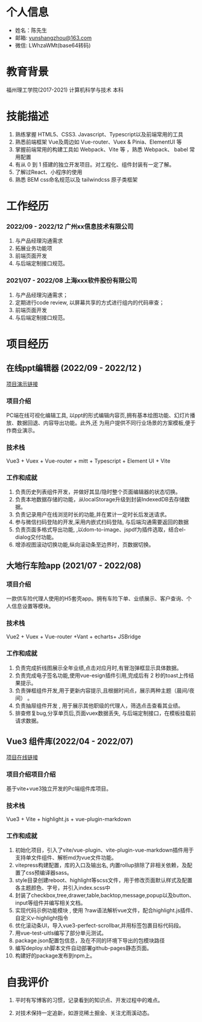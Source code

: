 
# 个人信息
- 姓名：陈先生
- 邮箱: yunshangzhou@163.com
- 微信: LWhzaWMt(base64转码)

# 教育背景
福州理工学院(2017-2021) 计算机科学与技术 本科

# 技能描述
1. 熟练掌握 HTML5、CSS3. Javascript、Typescript以及前端常用的工具
2. 熟悉前端框架 Vue及周边如 Vue-router、Vuex & Pinia、ElementUI 等
3. 掌握前端常用的构建工具如 Webpack、Vite 等 ，熟悉 Webpack、 babel 常用配置
4. 有从 0 到 1 搭建的独立开发项目。对工程化、组件封装有一定了解。
5. 了解过React、小程序的使用
6. 熟悉 BEM css命名规范以及 tailwindcss 原子类框架

# 工作经历

### 2022/09 - 2022/12 广州xx信息技术有限公司
1. 与产品经理沟通需求
2. 拓展业务功能项
3. 前端页面开发
4. 与后端定制接口规范。

### 2021/07 - 2022/08 上海xxx软件股份有限公司 
1. 与产品经理沟通需求；
2. 定期进行code review, 以屏幕共享的方式进行组内的代码审查；
3. 前端页面开发
4. 与后端定制接口规范。

# 项目经历
## 在线ppt编辑器 (2022/09 - 2022/12 )
[项目演示链接](https://pan.baidu.com/s/1I9anTZd80NCrRYxmZ31Mww?pwd=1234)

### 项目介绍
PC端在线可视化编辑工具, 以ppt的形式编辑内容页,拥有基本绘图功能、幻灯片播放、数据回退、内容导出功能。此外,还
为用户提供不同行业场景的方案模板,便于作商业演示。
### 技术栈
Vue3 + Vuex + Vue-router + mitt + Typescript + Element UI + Vite
### 工作和成就
1. 负责历史列表组件开发，并做好其显/隐时整个页面编辑器的状态切换。
2. 负责本地数据存储的功能，从localStorage升级到封装IndexedDB去存储数据。
3. 负责记录用户在线浏览时长的功能,并在累计一定时长后发送请求。
4. 参与微信扫码登陆的开发,采用内嵌式扫码登陆, 与后端沟通需要返回的数据
5. 负责页面多格式导出功能, ,以dom-to-image、jspdf为插件选取，结合el-dialog交付功能。
6. 增添视图滚动切换功能,纵向滚动条至边界时，页数据切换。

## 大地行车险app (2021/07 - 2022/08)

### 项目介绍
一款供车险代理人使用的H5套壳app。拥有车险下单、业绩展示、客户查询、个人信息设置等模块。
### 技术栈
Vue2 + Vuex + Vue-router +Vant + echarts+ JSBridge

### 工作和成就

1. 负责完成折线图展示全年业绩,点击对应月时,有冒泡弹框显示具体数据。
2. 负责完成电子签名功能,使用vue-esign插件引用,完成后有 2 秒的toast上传结果提示。
3. 负责弹框组件开发,用于更新内容提示,且根据时间点，展示两种主题（晨间/夜间） 。
4. 负责抽屉组件开发 , 用于展示其他职级的代理人，筛选点击查看其业绩。
5. 排查修复bug,分享单页后,页面vuex数据丢失, 与后端定制接口，在模板挂载前请求数据。

## Vue3 组件库(2022/04 - 2022/07)

[项目在线链接](http://www.ysz-ui.cn:3456)

### 项目介绍项目介绍
基于vite+vue3独立开发的Pc端组件库项目。
### 技术栈
Vue3 + Vite + highlight.js + vue-plugin-markdown
### 工作和成就
1. 初始化项目，引入了vite/vue-plugin、vite-plugin-vue-markdown插件用于支持单文件组件、解析md为vue文件功能。
2. vitepress构建配置，库的入口及输出名, 内置rollup排除了非相关依赖，及配置了css预编译器sass。
3. style目录创建reboot、highlight等scss文件，用于修改页面默认样式及配置各主题颜色、字号，并引入index.scss中
4. 封装了checkbox,tree,drawer,table,backtop,message,popup以及button、input等组件并编写相关文档。
5. 实现代码示例功能模块 , 使用 ?raw语法解析vue文件，配合highlight.js插件、自定义v-highlight指令
6. 优化滚动条UI，导入vue3-perfect-scrollbar,并用标签包裹目标代码段。
7. 用vue-test-uitls编写了部分单元测试。
8. package.json配置包信息，及在不同的环境下导出的包模块路径
9. 编写deploy.sh脚本文件自动部署github-pages静态页面。
10. 构建好的package发布到npm上。

# 自我评价
 1. 平时有写博客的习惯，记录看到的知识点、开发过程中的难点。

 2. 对技术保持一定追新，如游览稀土掘金、关注尤雨溪动态。


